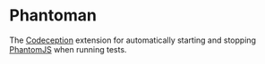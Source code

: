 # Phantoman

The [Codeception](http://codeception.com/) extension for automatically starting
and stopping [PhantomJS](http://phantomjs.org/) when running tests.
